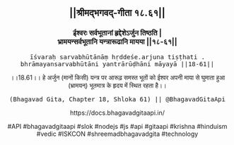 <center><h2>||श्रीमद्‍भगवद्‍-गीता १८.६१||</h2>
<h3>ईश्वरः सर्वभूतानां हृद्देशेऽर्जुन तिष्ठति |<br/>भ्रामयन्सर्वभूतानि यन्त्रारूढानि मायया ||१८-६१||</h3>
<pre>īśvaraḥ sarvabhūtānāṃ hṛddeśe.arjuna tiṣṭhati .<br/>bhrāmayansarvabhūtāni yantrārūḍhāni māyayā ||18-61||</pre>
<p>।।18.61।। हे अर्जुन (मानों किसी) यन्त्र पर आरूढ़ समस्त भूतों को ईश्वर अपनी माया से घुमाता हुआ (भ्रामयन्) भूतमात्र के हृदय में स्थित रहता है।।</p>
<pre>(Bhagavad Gita, Chapter 18, Shloka 61) || @BhagavadGitaApi</pre><p>https://docs.bhagavadgitaapi.in/</p><p>#API #bhagavadgitaapi #slok #nodejs #js #api #gitaapi #krishna #hinduism #vedic #ISKCON #shreemadbhagavadgita #technology</p></center>